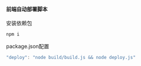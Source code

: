 #### 前端自动部署脚本

安装依赖包
```js
npm i 
```
package.json配置
```js
"deploy": "node build/build.js && node deploy.js"
```